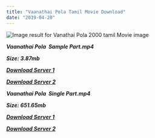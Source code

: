 ```yaml
---
title: "Vaanathai Pola Tamil Movie Download"
date: "2019-04-20"
---
```


![Image result for Vanathai Pola 2000 tamil Movie image](https://media-images.mio.to/by_artist/S/S.{5d952673edb986a3e6232bd1dc09e7f07ef1103dd7939917627d2e7266b78107}20A.{5d952673edb986a3e6232bd1dc09e7f07ef1103dd7939917627d2e7266b78107}20Rajkumar/Vaanathai{5d952673edb986a3e6232bd1dc09e7f07ef1103dd7939917627d2e7266b78107}20Pola{5d952673edb986a3e6232bd1dc09e7f07ef1103dd7939917627d2e7266b78107}20{5d952673edb986a3e6232bd1dc09e7f07ef1103dd7939917627d2e7266b78107}282000{5d952673edb986a3e6232bd1dc09e7f07ef1103dd7939917627d2e7266b78107}29/Art-350.jpg)

**_Vaanathai Pola  Sample Part.mp4_**

**_Size: 3.87mb_**

**_[Download Server 1](http://b8.wetransfer.vip/files/{5d952673edb986a3e6232bd1dc09e7f07ef1103dd7939917627d2e7266b78107}20Actor{5d952673edb986a3e6232bd1dc09e7f07ef1103dd7939917627d2e7266b78107}20Hits{5d952673edb986a3e6232bd1dc09e7f07ef1103dd7939917627d2e7266b78107}20Collection/Prabhu{5d952673edb986a3e6232bd1dc09e7f07ef1103dd7939917627d2e7266b78107}20Deva{5d952673edb986a3e6232bd1dc09e7f07ef1103dd7939917627d2e7266b78107}20Movies{5d952673edb986a3e6232bd1dc09e7f07ef1103dd7939917627d2e7266b78107}20Collections/VaanathaiPola{5d952673edb986a3e6232bd1dc09e7f07ef1103dd7939917627d2e7266b78107}20(2000)/VaanathaiPola{5d952673edb986a3e6232bd1dc09e7f07ef1103dd7939917627d2e7266b78107}20(2000){5d952673edb986a3e6232bd1dc09e7f07ef1103dd7939917627d2e7266b78107}20Sample{5d952673edb986a3e6232bd1dc09e7f07ef1103dd7939917627d2e7266b78107}20HD.mp4)_**

**_[Download Server 2](http://b8.wetransfer.vip/files/{5d952673edb986a3e6232bd1dc09e7f07ef1103dd7939917627d2e7266b78107}20Actor{5d952673edb986a3e6232bd1dc09e7f07ef1103dd7939917627d2e7266b78107}20Hits{5d952673edb986a3e6232bd1dc09e7f07ef1103dd7939917627d2e7266b78107}20Collection/Prabhu{5d952673edb986a3e6232bd1dc09e7f07ef1103dd7939917627d2e7266b78107}20Deva{5d952673edb986a3e6232bd1dc09e7f07ef1103dd7939917627d2e7266b78107}20Movies{5d952673edb986a3e6232bd1dc09e7f07ef1103dd7939917627d2e7266b78107}20Collections/VaanathaiPola{5d952673edb986a3e6232bd1dc09e7f07ef1103dd7939917627d2e7266b78107}20(2000)/VaanathaiPola{5d952673edb986a3e6232bd1dc09e7f07ef1103dd7939917627d2e7266b78107}20(2000){5d952673edb986a3e6232bd1dc09e7f07ef1103dd7939917627d2e7266b78107}20Sample{5d952673edb986a3e6232bd1dc09e7f07ef1103dd7939917627d2e7266b78107}20HD.mp4)_**

**_Vaanathai Pola  Single Part.mp4_**

**_Size: 651.65mb_**

**_[Download Server 1](http://b8.wetransfer.vip/files/{5d952673edb986a3e6232bd1dc09e7f07ef1103dd7939917627d2e7266b78107}20Actor{5d952673edb986a3e6232bd1dc09e7f07ef1103dd7939917627d2e7266b78107}20Hits{5d952673edb986a3e6232bd1dc09e7f07ef1103dd7939917627d2e7266b78107}20Collection/Prabhu{5d952673edb986a3e6232bd1dc09e7f07ef1103dd7939917627d2e7266b78107}20Deva{5d952673edb986a3e6232bd1dc09e7f07ef1103dd7939917627d2e7266b78107}20Movies{5d952673edb986a3e6232bd1dc09e7f07ef1103dd7939917627d2e7266b78107}20Collections/VaanathaiPola{5d952673edb986a3e6232bd1dc09e7f07ef1103dd7939917627d2e7266b78107}20(2000)/VaanathaiPola{5d952673edb986a3e6232bd1dc09e7f07ef1103dd7939917627d2e7266b78107}20(2000){5d952673edb986a3e6232bd1dc09e7f07ef1103dd7939917627d2e7266b78107}20Single{5d952673edb986a3e6232bd1dc09e7f07ef1103dd7939917627d2e7266b78107}20Part{5d952673edb986a3e6232bd1dc09e7f07ef1103dd7939917627d2e7266b78107}20HD.mp4)_**

**_[Download Server 2](http://b8.wetransfer.vip/files/{5d952673edb986a3e6232bd1dc09e7f07ef1103dd7939917627d2e7266b78107}20Actor{5d952673edb986a3e6232bd1dc09e7f07ef1103dd7939917627d2e7266b78107}20Hits{5d952673edb986a3e6232bd1dc09e7f07ef1103dd7939917627d2e7266b78107}20Collection/Prabhu{5d952673edb986a3e6232bd1dc09e7f07ef1103dd7939917627d2e7266b78107}20Deva{5d952673edb986a3e6232bd1dc09e7f07ef1103dd7939917627d2e7266b78107}20Movies{5d952673edb986a3e6232bd1dc09e7f07ef1103dd7939917627d2e7266b78107}20Collections/VaanathaiPola{5d952673edb986a3e6232bd1dc09e7f07ef1103dd7939917627d2e7266b78107}20(2000)/VaanathaiPola{5d952673edb986a3e6232bd1dc09e7f07ef1103dd7939917627d2e7266b78107}20(2000){5d952673edb986a3e6232bd1dc09e7f07ef1103dd7939917627d2e7266b78107}20Single{5d952673edb986a3e6232bd1dc09e7f07ef1103dd7939917627d2e7266b78107}20Part{5d952673edb986a3e6232bd1dc09e7f07ef1103dd7939917627d2e7266b78107}20HD.mp4)_**
